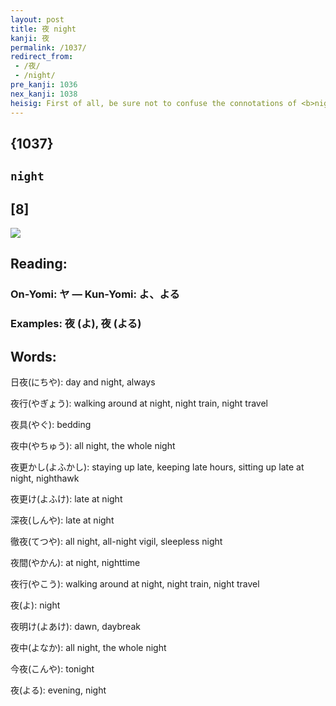 ```yaml
---
layout: post
title: 夜 night
kanji: 夜
permalink: /1037/
redirect_from:
 - /夜/
 - /night/
pre_kanji: 1036
nex_kanji: 1038
heisig: First of all, be sure not to confuse the connotations of <b>night</b> with those of <i>evening</i> (Frame 114) and <i>nightbreak</i> (Frame 30). Its elements: <i>top hat</i> . . . <i>person</i> . . . <i>walking legs</i> . . . <i>drop</i>.
---
```


## {1037}

## `night`

## [8]

<div class="stroke"><img src="E5A49C.png" /></div>

## Reading:

### On-Yomi: ヤ &mdash; Kun-Yomi: よ、よる

### Examples: 夜 (よ), 夜 (よる)

## Words:

日夜(にちや): day and night, always

夜行(やぎょう): walking around at night, night train, night travel

夜具(やぐ): bedding

夜中(やちゅう): all night, the whole night

夜更かし(よふかし): staying up late, keeping late hours, sitting up late at night, nighthawk

夜更け(よふけ): late at night

深夜(しんや): late at night

徹夜(てつや): all night, all-night vigil, sleepless night

夜間(やかん): at night, nighttime

夜行(やこう): walking around at night, night train, night travel

夜(よ): night

夜明け(よあけ): dawn, daybreak

夜中(よなか): all night, the whole night

今夜(こんや): tonight

夜(よる): evening, night
